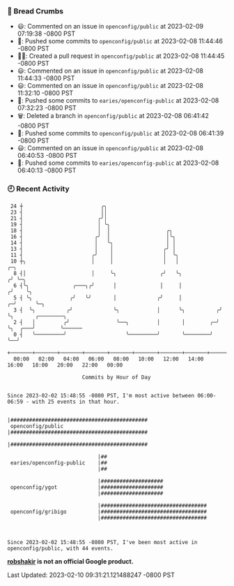 ### 🍞 Bread Crumbs

 * 😃: Commented on an issue in `openconfig/public` at 2023-02-09 07:19:38 -0800 PST
 * 🚢: Pushed some commits to `openconfig/public` at 2023-02-08 11:44:46 -0800 PST
 * ✍🏼: Created a pull request in `openconfig/public` at 2023-02-08 11:44:45 -0800 PST
 * 😃: Commented on an issue in `openconfig/public` at 2023-02-08 11:44:33 -0800 PST
 * 😃: Commented on an issue in `openconfig/public` at 2023-02-08 11:32:10 -0800 PST
 * 🚢: Pushed some commits to `earies/openconfig-public` at 2023-02-08 07:32:23 -0800 PST
 * 🗑: Deleted a branch in `openconfig/public` at 2023-02-08 06:41:42 -0800 PST
 * 🚢: Pushed some commits to `openconfig/public` at 2023-02-08 06:41:39 -0800 PST
 * 😃: Commented on an issue in `openconfig/public` at 2023-02-08 06:40:53 -0800 PST
 * 🚢: Pushed some commits to `earies/openconfig-public` at 2023-02-08 06:40:13 -0800 PST

### 🕘 Recent Activity
```
 24 ┼                         ╭╮
 23 ┤                         ││
 21 ┤                        ╭╯│
 19 ┤                        │ ╰╮
 18 ┤                        │  │                  ╭╮
 16 ┤                       ╭╯  │                  │╰╮
 14 ┤                       │   ╰╮                 │ │
 13 ┤                       │    │                ╭╯ │
 11 ┤                      ╭╯    │                │  ╰╮
 10 ┼╮                     │     │                │   │                 ╭─╮
  8 ┤│                     │     ╰╮              ╭╯   ╰╮               ╭╯ ╰─╮
  6 ┤╰╮              ╭───╮╭╯      │              │     │              ╭╯    ╰╮
  5 ┤ ╰╮            ╭╯   ╰╯       │             ╭╯     │            ╭─╯      ╰─╮
  3 ┤  ╰╮          ╭╯             ╰╮            │      ╰╮          ╭╯          ╰╮       ╭────────╮
  2 ┤   │         ╭╯               ╰──╮         │       │        ╭─╯            ╰╮  ╭───╯        ╰──────
  0 ┤   ╰─────────╯                   ╰─────────╯       ╰────────╯               ╰──╯
    +───────+───────+───────+───────+───────+───────+───────+───────+───────+───────+───────+───────+────
  00:00   02:00   04:00   06:00   08:00   10:00   12:00   14:00   16:00   18:00   20:00   22:00   00:00   

						Commits by Hour of Day


Since 2023-02-02 15:48:55 -0800 PST, I'm most active between 06:00-06:59 - with 25 events in that hour.

```



```
                             |############################################
 openconfig/public           |############################################
                             |############################################

                             |##
 earies/openconfig-public    |##
                             |##

                             |####################
 openconfig/ygot             |####################
                             |####################

                             |##################################
 openconfig/gribigo          |##################################
                             |##################################



Since 2023-02-02 15:48:55 -0800 PST, I've been most active in openconfig/public, with 44 events.

```
**[robshakir](mailto:robjs@google.com) is not an official Google product.**  


Last Updated: 2023-02-10 09:31:21.121488247 -0800 PST
